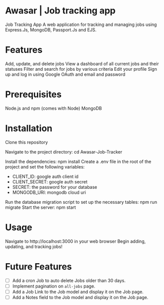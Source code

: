 # Awasar | Job tracking app

Job Tracking App
A web application for tracking and managing jobs using  Express.Js, MongoDB, Passport.Js and EJS.

# Features

Add, update, and delete jobs
View a dashboard of all current jobs and their statuses
Filter and search for jobs by various criteria
Edit your profile
Sign up and log in using Google OAuth and email and password

# Prerequisites

Node.js and npm (comes with Node)
MongoDB

# Installation

Clone this repository

Navigate to the project directory: cd Awasar-Job-Tracker

Install the dependencies: npm install
Create a .env file in the root of the project and set the following variables:

<ul>
  <li> CLIENT_ID: google auth client id </li>
  <li> CLIENT_SECRET: google auth secret </li>
  <li> SECRET: the password for your database </li>
  <li> MONGODB_URI: mongodb cloud uri </li>
</ul>
Run the database migration script to set up the necessary tables: npm run migrate
Start the server: npm start

# Usage

Navigate to http://localhost:3000 in your web browser
Begin adding, updating, and tracking jobs!

# Future Features

- [ ] Add a cron Job to auto delete Jobs older than 30 days.
- [ ] Implement pagination on ``all-jobs`` page.
- [ ] Add a Job Link to the Job model and display it on the Job page.
- [ ] Add a Notes field to the Job model and display it on the Job page.
